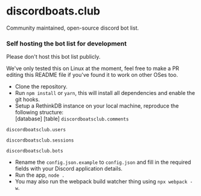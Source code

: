 # discordboats.club
Community maintained, open-source discord bot list.


### Self hosting the bot list for development

Please don't host this bot list publicly.

We've only tested this on Linux at the moment, feel free to make a PR editing this README file if you've found it to work on other OSes too.
* Clone the repository.
* Run `npm install` or `yarn`, this will install all dependencies and enable the git hooks.
* Setup a RethinkDB instance on your local machine, reproduce the following structure:  
\[database\]     \[table\]
`discordboatsclub.comments`

`discordboatsclub.users`

`discordboatsclub.sessions`

`discordboatsclub.bots`
* Rename the `config.json.example` to `config.json` and fill in the required fields with your Discord application details.
* Run the app, `node .`
* You may also run the webpack build watcher thing using `npx webpack -w`.
